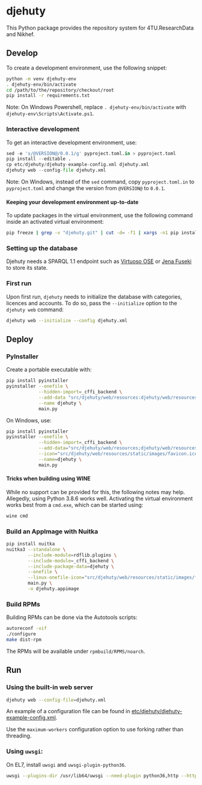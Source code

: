 djehuty
=========

This Python package provides the repository system for 4TU.ResearchData and Nikhef.

## Develop

To create a development environment, use the following snippet:
```bash
python -m venv djehuty-env
. djehuty-env/bin/activate
cd /path/to/the/repository/checkout/root
pip install -r requirements.txt
```

Note: On Windows Powershell, replace `. djehuty-env/bin/activate` with
`djehuty-env\Scripts\Activate.ps1`.

### Interactive development

To get an interactive development environment, use:
```python
sed -e 's/@VERSION@/0.0.1/g' pyproject.toml.in > pyproject.toml
pip install --editable .
cp etc/djehuty/djehuty-example-config.xml djehuty.xml
djehuty web --config-file djehuty.xml
```

Note: On Windows, instead of the `sed` command, copy `pyproject.toml.in`
to `pyproject.toml` and change the version from `@VERSION@` to `0.0.1`.

#### Keeping your development environment up-to-date

To update packages in the virtual environment, use the following command
inside an activated virtual environment:
```bash
pip freeze | grep -v "djehuty.git" | cut -d= -f1 | xargs -n1 pip install -U
```

### Setting up the database

Djehuty needs a SPARQL 1.1 endpoint such as
[Virtuoso OSE](https://github.com/openlink/virtuoso-opensource) or
[Jena Fuseki](https://jena.apache.org/documentation/fuseki2/) to
store its state.

### First run

Upon first run, `djehuty` needs to initialize the database with categories,
licences and accounts.  To do so, pass the `--initialize` option to the
`djehuty web` command:

```bash
djehuty web --initialize --config djehuty.xml
```

## Deploy

### PyInstaller

Create a portable executable with:

```bash
pip install pyinstaller
pyinstaller --onefile \
            --hidden-import=_cffi_backend \
            --add-data "src/djehuty/web/resources:djehuty/web/resources" \
            --name djehuty \
            main.py
```

On Windows, use:

```bash
pip install pyinstaller
pyinstaller --onefile \
            --hidden-import=_cffi_backend \
            --add-data="src/djehuty/web/resources;djehuty/web/resources" \
            --icon="src/djehuty/web/resources/static/images/favicon.ico" \
            --name=djehuty \
            main.py
```

#### Tricks when building using WINE

While no support can be provided for this, the following notes may help.
Allegedly, using Python 3.8.6 works well.  Activating the virtual
environment works best from a `cmd.exe`, which can be started using:
```bash
wine cmd
```

### Build an AppImage with Nuitka

```bash
pip install nuitka
nuitka3 --standalone \
        --include-module=rdflib.plugins \
        --include-module=_cffi_backend \
        --include-package-data=djehuty \
        --onefile \
        --linux-onefile-icon="src/djehuty/web/resources/static/images/favicon.png" \
        main.py \
        -o djehuty.appimage
```

### Build RPMs

Building RPMs can be done via the Autotools scripts:

```bash
autoreconf -vif
./configure
make dist-rpm
```

The RPMs will be available under `rpmbuild/RPMS/noarch`.

## Run

### Using the built-in web server

```bash
djehuty web --config-file=djehuty.xml
```

An example of a configuration file can be found in [etc/djehuty/djehuty-example-config.xml](./etc/djehuty/djehuty-example-config.xml).

Use the `maximum-workers` configuration option to use forking rather than threading.

### Using `uwsgi`:

On EL7, install `uwsgi` and `uwsgi-plugin-python36`.

```bash
uwsgi --plugins-dir /usr/lib64/uwsgi --need-plugin python36,http --http :8080 --wsgi-file src/djehuty/web/ui.py -H <path-to-your-virtualenv-root> --env DJEHUTY_CONFIG_FILE=djehuty.xml --master --processes 4 --threads 2
```
